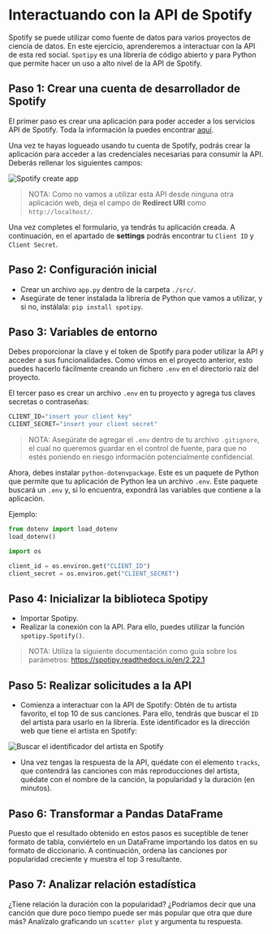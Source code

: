 # Interactuando con la API de Spotify

Spotify se puede utilizar como fuente de datos para varios proyectos de ciencia de datos. En este ejercicio, aprenderemos a interactuar con la API de esta red social. `Spotipy` es una librería de código abierto y para Python que permite hacer un uso a alto nivel de la API de Spotify.

## Paso 1: Crear una cuenta de desarrollador de Spotify

El primer paso es crear una aplicación para poder acceder a los servicios API de Spotify. Toda la información la puedes encontrar [aquí](https://developer.spotify.com/documentation/web-api).

Una vez te hayas logueado usando tu cuenta de Spotify, podrás crear la aplicación para acceder a las credenciales necesarias para consumir la API. Deberás rellenar los siguientes campos:

![Spotify create app](https://github.com/4GeeksAcademy/interacting-with-api-python-project-tutorial/blob/main/assets/spotify_1.PNG?raw=true)

> NOTA: Como no vamos a utilizar esta API desde ninguna otra aplicación web, deja el campo de **Redirect URI** como `http://localhost/`.

Una vez completes el formulario, ya tendrás tu aplicación creada. A continuación, en el apartado de **settings** podrás encontrar tu `Client ID` y `Client Secret`.

## Paso 2: Configuración inicial

- Crear un archivo `app.py` dentro de la carpeta `./src/`.
- Asegúrate de tener instalada la librería de Python que vamos a utilizar, y si no, instálala: `pip install spotipy`.

## Paso 3: Variables de entorno

Debes proporcionar la clave y el token de Spotify para poder utilizar la API y acceder a sus funcionalidades. Como vimos en el proyecto anterior, esto puedes hacerlo fácilmente creando un fichero `.env` en el directorio raíz del proyecto.

El tercer paso es crear un archivo `.env` en tu proyecto y agrega tus claves secretas o contraseñas:

```py
CLIENT_ID="insert your client key"
CLIENT_SECRET="insert your client secret"
```

> NOTA: Asegúrate de agregar el `.env` dentro de tu archivo `.gitignore`, el cual no queremos guardar en el control de fuente, para que no estés poniendo en riesgo información potencialmente confidencial.

Ahora, debes instalar `python-dotenvpackage`. Este es un paquete de Python que permite que tu aplicación de Python lea un archivo `.env`. Este paquete buscará un `.env` y, si lo encuentra, expondrá las variables que contiene a la aplicación.

Ejemplo:

```py
from dotenv import load_dotenv
load_dotenv()

import os

client_id = os.environ.get("CLIENT_ID")
client_secret = os.environ.get("CLIENT_SECRET")
```

## Paso 4: Inicializar la biblioteca Spotipy

- Importar Spotipy.
- Realizar la conexión con la API. Para ello, puedes utilizar la función `spotipy.Spotify()`.

> NOTA: Utiliza la siguiente documentación como guía sobre los parámetros: https://spotipy.readthedocs.io/en/2.22.1

## Paso 5: Realizar solicitudes a la API

- Comienza a interactuar con la API de Spotify: Obtén de tu artista favorito, el top 10 de sus canciones. Para ello, tendrás que buscar el `ID` del artista para usarlo en la librería. Este identificador es la dirección web que tiene el artista en Spotify:

![Buscar el identificador del artista en Spotify](https://github.com/4GeeksAcademy/interacting-with-api-python-project-tutorial/blob/main/assets/spotify_2.png?raw=true)

- Una vez tengas la respuesta de la API, quédate con el elemento `tracks`, que contendrá las canciones con más reproducciones del artista, quédate con el nombre de la canción, la popularidad y la duración (en minutos).

## Paso 6: Transformar a Pandas DataFrame

Puesto que el resultado obtenido en estos pasos es suceptible de tener formato de tabla, conviértelo en un DataFrame importando los datos en su formato de diccionario. A continuación, ordena las canciones por popularidad creciente y muestra el top 3 resultante.

## Paso 7: Analizar relación estadística

¿Tiene relación la duración con la popularidad? ¿Podríamos decir que una canción que dure poco tiempo puede ser más popular que otra que dure más? Analízalo graficando un `scatter plot` y argumenta tu respuesta.
